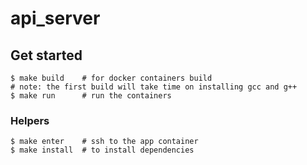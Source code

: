 # api_server

## Get started
```
$ make build    # for docker containers build
# note: the first build will take time on installing gcc and g++
$ make run      # run the containers
```

### Helpers
```
$ make enter    # ssh to the app container
$ make install  # to install dependencies
```
